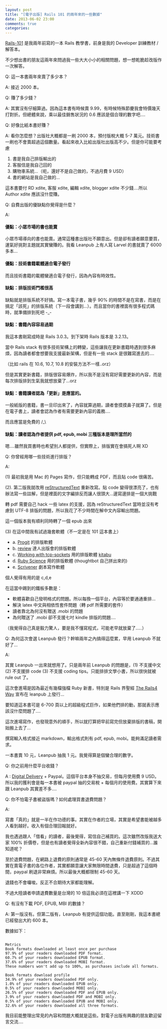 ```yaml
---
layout: post
title: "[電子出版] Rails 101 的兩年來的一些數據"
date: 2013-06-02 23:00
comments: true
categories: 
---
```


[Rails-101](https://leanpub.com/rails-101) 是我兩年前寫的一本 Rails 教學書，前身是我的 Developer 訓練教材 / 解答本。

不少想出書的朋友這兩年來問過我一些大大小小的相關問題，想一想乾脆趁改版作一次解答。


Q: 這一本書兩年來賣了多少本？

A: 接近 2000 本。

Q: 賺了多少錢？

A: 其實沒有仔細算過。因為這本書有時候賣 9.99，有時候特殊節慶我會特價幾天打對折。但總體來說，乘以最佳銷售狀況的 0.6 應該是個合理的數字吧....

Q: 好像比紙本書好賺？

A: 看你怎麼想？出版社大概都是一刷 2000 本，預付版稅大概 5-7 萬元。技術書一刷也不會賣超過這個數量。看起來收入比給出版社出版高不少。但是你可能要考慮

1. 書是我自己排版輸出的
2. 客服信是我自己回的
3. 購物車系統...（呃，還好不是自己做的，不過月費 9 USD）
4. 書的網站是我自己做的…

這本書要付 RD xdite, 客服 xdite, 編輯 xdite, blogger xdite 不少錢....所以 Author xdite 應該沒什麼賺。

Q: 自費出版的優缺點你覺得是什麼？

A: 

#### 優點：小眾市場的書也能賣

小眾市場導向的書也能賣。通常這種書出版社不願意出。但是卻有讀者願意要買，運氣好挑對主題就其實蠻賺的。我看 Leanpub 上有人寫 Larvel 的書就賣了 6000 多本…

#### 優點：技術書籍載體適合電子發行

而且技術書籍的載體蠻適合電子發行，因為內容有時效性。

#### 缺點：排版技術門檻很高

缺點就是排版系統不好搞。寫一本電子書，幾乎 90% 的時間不是在寫書，而是在搞定「該死」的排版系統（下一段會講到...）。而且當你的書裡面有很多程式碼時，就準備排到死吧 -_-

#### 缺點：書籍內容容易過期

我這本書剛寫成時是 Rails 3.0.3。到下架時 Rails 版本是 3.2.13。

當中 Rails stack 有很多技術架構上的轉變，這些讓我在更新書籍時遇到很多麻煩，因為讀者都會想要我支援最新架構，但是有一些 stack 是很難寫進去的....

（比如 rails 在 10.6, 10.7, 10.8 的安裝方法不一樣..orz）

但是其實更新書籍，排版很容易爆炸，所以我不是沒有寫好需要更新的內容，而是每次排版排到生氣我就想放棄了…orz

#### 缺點：書籍讀者認為「更新」是應當的。

一般紙版的書籍，書一旦印出來了，內容就算過期，讀者會摸摸鼻子就算了。但是在電子書上，讀者會認為作者有需要更新內容的義務....

而且應當是免費的 /_\

#### 缺點：讀者認為作者提供 pdf, epub, mobi 三種版本是理所當然的

嗯....雖然我買書時也希望別人都提供，但實際上，排版實在會搞死人啊 XD


Q: 你曾經用哪一些技術進行排版？

A:

(1) 最初我是用 Mac 的 Pages 寫作，但只能轉成 PDF，而且貼 code 很痛苦。

(2). 第二版我就改用 [reStructuredText](http://docutils.sourceforge.net/rst.html) 重新改寫。貼 code 變得很漂亮了，也有辦法寫一些註解，但是裡面的文字編排反而讓人很頭大…邊寫邊排是一個大挑戰

轉 pdf 需要自己 hack 一些 latex 的支援，因為 reStructuredText 當時並沒有考慮到 UTF-8 排版的問題，所以我花了不少時間在解中文內容輸出問題。

這一個版本我有順利同時轉了一個 epub 出來

(3) 在這中間我有試過幾套軟體（不一定是在 101 這本書上）

* a. [Progit](https://github.com/progit/progit) 的排版軟體
* b. [review](https://github.com/kmuto/review) 達人出版會的排版軟體
* c. [Working with tcp-sockets](http://www.jstorimer.com/products/working-with-tcp-sockets) 用的排版軟體 [kitabu](https://github.com/fnando/kitabu)
* d. [Ruby Science](https://learn.thoughtbot.com/products/13-ruby-science) 用的排版軟體 (thoughtbot 自己拼出來的)
* e. [Scrivener](http://www.literatureandlatte.com/scrivener.php) 劇本寫作軟體

個人覺得有用的是 c,d,e 

在這當中踢到的鐵板多數是：

* 軟體喜歡自己發明格式的問題。所以每換一個平台，內容等於要通通重排...
* 解決 latex 中文與相依性套件問題（轉 pdf 所需要的套件）
* 讀者靠北為何沒有贈送 .mobi 的問題
* 為何贈送了 .mobi 卻不支援七吋 kindle 排版的問題....

（我覺得自己真是毅力驚人，要是我不懂寫程式，可能老早就放棄了.....）

Q: 為何這次會選 Leanpub 發行？幹嘛兩年之內搞得這麼累，早用 Leanpub 不就好了...

A:

其實 Leanpub 一出來就想用了。只是兩年前 Leanpub 的問題是，(1) 不支援中文 (2) 不支援排 code (3) 不支援 coding tips。只能排排文學小書，所以很快就被 rule out 了。

這次會進場是因為最近有幾檔強檔 Ruby 新書，特別是 Rails 界聖經 [The Rails4 Way](http://blog.obiefernandez.com/content/2013/04/the-rails-4-way-beta.html) 宣布在 leanpub 上發行…

要知道這本書可是 6-700 頁以上的超級程式巨作，如果他們排的動，那就表示應該沒什麼問題了....

這次進場寫作，也發現意外的順手，所以就打算把早前寫完但放棄排版的書稿，開始搬上去了…

撰寫輸入格式接近 markdown，輸出格式則有 pdf, epub, mobi。能夠滿足讀者需求。

一本書賣 10 元，Leanpub 抽我 1 元。我覺得算是個蠻合理的數字。


Q: 你之前用什麼平台收錢？

A :
[Digital Delivery](http://www.digitaldeliveryapp.com/) + Paypal。這個平台本身不抽交易，但每月使用費 9 USD。所以我的獲利會是每一本書被 paypal 抽的交易稅 + 每個月的使用費。其實算下來跟 Leanpub 其實差不多....

Q: 你不怕電子書被盜版嗎？如何處理買書退費問題？

A: 

寫書「真的」就是一半在作功德的事。其實在作者的立場，其實是希望書能被越多人看到越好。收入有個合理回報就好。

我也遇過跟人「借看」的讀者，最後覺得，寫信自己補買的。這次雖然改版我送大家 100% 折價卷，但是也有讀者覺得全新內容很不錯，自己重新付錢補買的…誰知道呢？

至於退費問題，在網路上退費的原則通常是 45-60 天內無條件退費原則。不過其實在賣電子書的各位作者，其實都願意讓大家無限時間退費，只是超過了這個時間，paypal 刷退非常麻煩。所以最後大概都限制 45-60 天。

退錢也不會囉唆。反正不合期待大家都能理解。

不過大陸讀者申請退費數量是台灣的 10 倍這我必須在這裡講一下 XDDD



Q: 有沒有下載 PDF, EPUB, MBI 的數據？

A: 第一版沒有。但第二版有，Leanpub 有提供這個功能。直至剛剛，我這本書總已經發出大約 600 本。

數據如下：


```

Metrics
Book formats downloaded at least once per purchase
97.9% of your readers downloaded PDF format.
60.7% of your readers downloaded EPUB format.
37.6% of your readers downloaded MOBI format.
These numbers won't add up to 100%, as purchases include all formats.

Book formats download profile
34.9% of your readers downloaded PDF only.
1.0% of your readers downloaded EPUB only.
0.5% of your readers downloaded MOBI only.
26.5% of your readers downloaded PDF and EPUB only.
3.9% of your readers downloaded PDF and MOBI only.
0.5% of your readers downloaded EPUB and MOBI only.
32.6% of your readers downloaded all three formats.

```

我目前能整理出常見的內容和問題大概就是這些。對電子出版有興趣的朋友歡迎留言交流....








